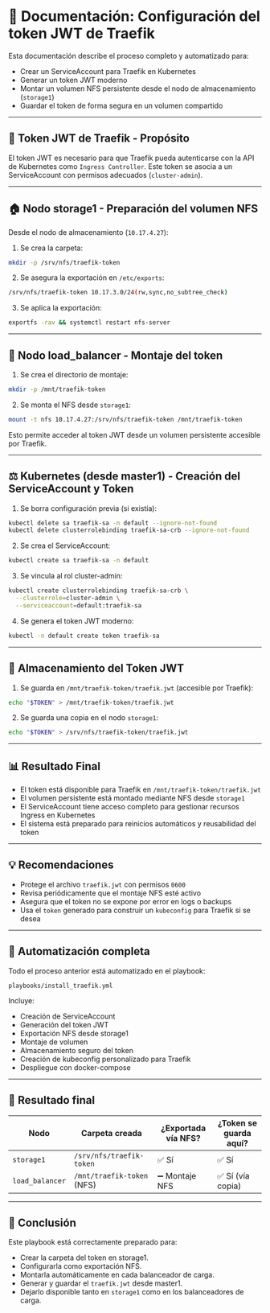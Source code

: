 # 📅 Documentación: Configuración del token JWT de Traefik

Esta documentación describe el proceso completo y automatizado para:

- Crear un ServiceAccount para Traefik en Kubernetes
- Generar un token JWT moderno
- Montar un volumen NFS persistente desde el nodo de almacenamiento (`storage1`)
- Guardar el token de forma segura en un volumen compartido

---

## 🔑 Token JWT de Traefik - Propósito

El token JWT es necesario para que Traefik pueda autenticarse con la API de Kubernetes como `Ingress Controller`. Este token se asocia a un ServiceAccount con permisos adecuados (`cluster-admin`).

---

## 🏠 Nodo storage1 - Preparación del volumen NFS

Desde el nodo de almacenamiento (`10.17.4.27`):

1. Se crea la carpeta:
```bash
mkdir -p /srv/nfs/traefik-token
```

2. Se asegura la exportación en `/etc/exports`:
```bash
/srv/nfs/traefik-token 10.17.3.0/24(rw,sync,no_subtree_check)
```

3. Se aplica la exportación:
```bash
exportfs -rav && systemctl restart nfs-server
```

---

## 🚧 Nodo load_balancer - Montaje del token

1. Se crea el directorio de montaje:
```bash
mkdir -p /mnt/traefik-token
```

2. Se monta el NFS desde `storage1`:
```bash
mount -t nfs 10.17.4.27:/srv/nfs/traefik-token /mnt/traefik-token
```

Esto permite acceder al token JWT desde un volumen persistente accesible por Traefik.

---

## ⚖️ Kubernetes (desde master1) - Creación del ServiceAccount y Token

1. Se borra configuración previa (si existía):
```bash
kubectl delete sa traefik-sa -n default --ignore-not-found
kubectl delete clusterrolebinding traefik-sa-crb --ignore-not-found
```

2. Se crea el ServiceAccount:
```bash
kubectl create sa traefik-sa -n default
```

3. Se vincula al rol cluster-admin:
```bash
kubectl create clusterrolebinding traefik-sa-crb \
  --clusterrole=cluster-admin \
  --serviceaccount=default:traefik-sa
```

4. Se genera el token JWT moderno:
```bash
kubectl -n default create token traefik-sa
```

---

## 📁 Almacenamiento del Token JWT

1. Se guarda en `/mnt/traefik-token/traefik.jwt` (accesible por Traefik):
```bash
echo "$TOKEN" > /mnt/traefik-token/traefik.jwt
```

2. Se guarda una copia en el nodo `storage1`:
```bash
echo "$TOKEN" > /srv/nfs/traefik-token/traefik.jwt
```

---

## 📊 Resultado Final

- El token está disponible para Traefik en `/mnt/traefik-token/traefik.jwt`
- El volumen persistente está montado mediante NFS desde `storage1`
- El ServiceAccount tiene acceso completo para gestionar recursos Ingress en Kubernetes
- El sistema está preparado para reinicios automáticos y reusabilidad del token

---

## 💡 Recomendaciones

- Protege el archivo `traefik.jwt` con permisos `0600`
- Revisa periódicamente que el montaje NFS esté activo
- Asegura que el token no se expone por error en logs o backups
- Usa el `token` generado para construir un `kubeconfig` para Traefik si se desea

---

## 🚀 Automatización completa

Todo el proceso anterior está automatizado en el playbook:

```
playbooks/install_traefik.yml
```

Incluye:
- Creación de ServiceAccount
- Generación del token JWT
- Exportación NFS desde storage1
- Montaje de volumen
- Almacenamiento seguro del token
- Creación de kubeconfig personalizado para Traefik
- Despliegue con docker-compose

---

## 📂 Resultado final

| Nodo         | Carpeta creada                | ¿Exportada vía NFS? | ¿Token se guarda aquí? |
|--------------|-------------------------------|-----------------------|--------------------------|
| `storage1`   | `/srv/nfs/traefik-token`      | ✅ Sí               | ✅ Sí                  |
| `load_balancer` | `/mnt/traefik-token` (NFS) | ➖ Montaje NFS       | ✅ Sí (vía copia)      |

---

## 📘️ Conclusión

Este playbook está correctamente preparado para:

- Crear la carpeta del token en storage1.
- Configurarla como exportación NFS.
- Montarla automáticamente en cada balanceador de carga.
- Generar y guardar el `traefik.jwt` desde master1.
- Dejarlo disponible tanto en `storage1` como en los balanceadores de carga.